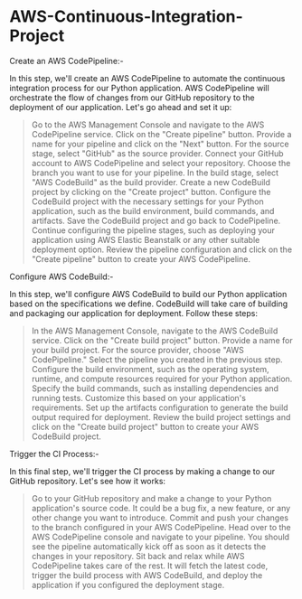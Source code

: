 # AWS-Continuous-Integration-Project

Create an AWS CodePipeline:-

In this step, we'll create an AWS CodePipeline to automate the continuous integration process for our Python application. AWS CodePipeline will orchestrate the flow of changes from our GitHub repository to the deployment of our application. Let's go ahead and set it up:

   >Go to the AWS Management Console and navigate to the AWS CodePipeline service.
   >Click on the "Create pipeline" button.
   >Provide a name for your pipeline and click on the "Next" button.
   >For the source stage, select "GitHub" as the source provider.
   >Connect your GitHub account to AWS CodePipeline and select your repository.
   >Choose the branch you want to use for your pipeline.
   >In the build stage, select "AWS CodeBuild" as the build provider.
   >Create a new CodeBuild project by clicking on the "Create project" button.
   >Configure the CodeBuild project with the necessary settings for your Python application, such as the build environment, build commands, and artifacts.
   >Save the CodeBuild project and go back to CodePipeline.
   >Continue configuring the pipeline stages, such as deploying your application using AWS Elastic Beanstalk or any other suitable deployment option.
   >Review the pipeline configuration and click on the "Create pipeline" button to create your AWS CodePipeline.


Configure AWS CodeBuild:-

In this step, we'll configure AWS CodeBuild to build our Python application based on the specifications we define. CodeBuild will take care of building and packaging our application for deployment. Follow these steps:

   >In the AWS Management Console, navigate to the AWS CodeBuild service.
   >Click on the "Create build project" button.
   >Provide a name for your build project.
   >For the source provider, choose "AWS CodePipeline."
   >Select the pipeline you created in the previous step.
   >Configure the build environment, such as the operating system, runtime, and compute resources required for your Python application.
   >Specify the build commands, such as installing dependencies and running tests. Customize this based on your application's requirements.
   >Set up the artifacts configuration to generate the build output required for deployment.
   >Review the build project settings and click on the "Create build project" button to create your AWS CodeBuild project.

Trigger the CI Process:-

In this final step, we'll trigger the CI process by making a change to our GitHub repository. Let's see how it works:

   >Go to your GitHub repository and make a change to your Python application's source code. It could be a bug fix, a new feature, or any other change you want to introduce.
   >Commit and push your changes to the branch configured in your AWS CodePipeline.
   >Head over to the AWS CodePipeline console and navigate to your pipeline.
   >You should see the pipeline automatically kick off as soon as it detects the changes in your repository.
   >Sit back and relax while AWS CodePipeline takes care of the rest. It will fetch the latest code, trigger the build process with AWS CodeBuild, and deploy the application if you configured the deployment stage.
